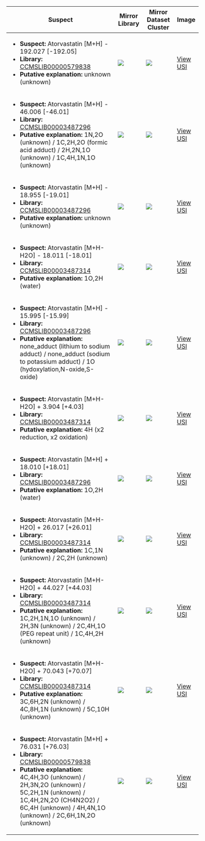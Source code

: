 Suspect | Mirror Library | Mirror Dataset Cluster | Image
--- | --- | --- | ---
<ul><li><b>Suspect:</b> Atorvastatin [M+H] - 192.027 [-192.05]</li><li><b>Library:</b> [CCMSLIB00000579838](https://gnps.ucsd.edu/ProteoSAFe/gnpslibraryspectrum.jsp?SpectrumID=CCMSLIB00000579838)</li><li><b>Putative explanation:</b> unknown (unknown)</li></ul> | ![](https://metabolomics-usi.ucsd.edu/svg/mirror?usi1=mzspec:MSV000080673:000006517_RC8_01_6364.mzML:scan:1627&usi2=mzspec:GNPSLIBRARY:CCMSLIB00000579838&mz_min=50&mz_max=500) | ![](https://metabolomics-usi.ucsd.edu/svg/mirror?usi1=mzspec:MSV000080673:000006517_RC8_01_6364.mzML:scan:1627&usi2=mzspec:MSV000084314:MSV000080673.mgf:scan:2677950&mz_min=50&mz_max=500) | [View USI](https://metabolomics-usi.ucsd.edu/svg/?usi=mzspec:MSV000080673:000006517_RC8_01_6364.mzML:scan:1627&mz_min=50&mz_max=500)
<ul><li><b>Suspect:</b> Atorvastatin [M+H] -  46.006 [-46.01]</li><li><b>Library:</b> [CCMSLIB00003487296](https://gnps.ucsd.edu/ProteoSAFe/gnpslibraryspectrum.jsp?SpectrumID=CCMSLIB00003487296)</li><li><b>Putative explanation:</b> 1N,2O (unknown) / 1C,2H,2O (formic acid adduct) / 2H,2N,1O (unknown) / 1C,4H,1N,1O (unknown)</li></ul> | ![](https://metabolomics-usi.ucsd.edu/svg/mirror?usi1=mzspec:MSV000083664:S49_BE6_01_42091.mzML:scan:1101&usi2=mzspec:GNPSLIBRARY:CCMSLIB00003487296&mz_min=50&mz_max=500) | ![](https://metabolomics-usi.ucsd.edu/svg/mirror?usi1=mzspec:MSV000083664:S49_BE6_01_42091.mzML:scan:1101&usi2=mzspec:MSV000084314:MSV000083664.mgf:scan:23957&mz_min=50&mz_max=500) | [View USI](https://metabolomics-usi.ucsd.edu/svg/?usi=mzspec:MSV000083664:S49_BE6_01_42091.mzML:scan:1101&mz_min=50&mz_max=500)
<ul><li><b>Suspect:</b> Atorvastatin [M+H] -  18.955 [-19.01]</li><li><b>Library:</b> [CCMSLIB00003487296](https://gnps.ucsd.edu/ProteoSAFe/gnpslibraryspectrum.jsp?SpectrumID=CCMSLIB00003487296)</li><li><b>Putative explanation:</b> unknown (unknown)</li></ul> | ![](https://metabolomics-usi.ucsd.edu/svg/mirror?usi1=mzspec:MSV000083664:S61_BF7_01_42108.mzML:scan:1091&usi2=mzspec:GNPSLIBRARY:CCMSLIB00003487296&mz_min=50&mz_max=500) | ![](https://metabolomics-usi.ucsd.edu/svg/mirror?usi1=mzspec:MSV000083664:S61_BF7_01_42108.mzML:scan:1091&usi2=mzspec:MSV000084314:MSV000083664.mgf:scan:23957&mz_min=50&mz_max=500) | [View USI](https://metabolomics-usi.ucsd.edu/svg/?usi=mzspec:MSV000083664:S61_BF7_01_42108.mzML:scan:1091&mz_min=50&mz_max=500)
<ul><li><b>Suspect:</b> Atorvastatin [M+H-H2O] -  18.011 [-18.01]</li><li><b>Library:</b> [CCMSLIB00003487314](https://gnps.ucsd.edu/ProteoSAFe/gnpslibraryspectrum.jsp?SpectrumID=CCMSLIB00003487314)</li><li><b>Putative explanation:</b> 1O,2H (water)</li></ul> | ![](https://metabolomics-usi.ucsd.edu/svg/mirror?usi1=mzspec:MSV000082221:PLCL18757_BE11_01_28171.mzML:scan:1286&usi2=mzspec:GNPSLIBRARY:CCMSLIB00003487314&mz_min=50&mz_max=500) | ![](https://metabolomics-usi.ucsd.edu/svg/mirror?usi1=mzspec:MSV000082221:PLCL18757_BE11_01_28171.mzML:scan:1286&usi2=mzspec:MSV000084314:MSV000082221.mgf:scan:8866&mz_min=50&mz_max=500) | [View USI](https://metabolomics-usi.ucsd.edu/svg/?usi=mzspec:MSV000082221:PLCL18757_BE11_01_28171.mzML:scan:1286&mz_min=50&mz_max=500)
<ul><li><b>Suspect:</b> Atorvastatin [M+H] -  15.995 [-15.99]</li><li><b>Library:</b> [CCMSLIB00003487296](https://gnps.ucsd.edu/ProteoSAFe/gnpslibraryspectrum.jsp?SpectrumID=CCMSLIB00003487296)</li><li><b>Putative explanation:</b> none_adduct (lithium to sodium adduct) / none_adduct (sodium to potassium adduct) / 1O (hydoxylation,N-oxide,S-oxide)</li></ul> | ![](https://metabolomics-usi.ucsd.edu/svg/mirror?usi1=mzspec:MSV000082221:PLCL18757_BE11_01_28171.mzML:scan:1097&usi2=mzspec:GNPSLIBRARY:CCMSLIB00003487296&mz_min=50&mz_max=500) | ![](https://metabolomics-usi.ucsd.edu/svg/mirror?usi1=mzspec:MSV000082221:PLCL18757_BE11_01_28171.mzML:scan:1097&usi2=mzspec:MSV000084314:MSV000082221.mgf:scan:9028&mz_min=50&mz_max=500) | [View USI](https://metabolomics-usi.ucsd.edu/svg/?usi=mzspec:MSV000082221:PLCL18757_BE11_01_28171.mzML:scan:1097&mz_min=50&mz_max=500)
<ul><li><b>Suspect:</b> Atorvastatin [M+H-H2O] +   3.904 [+4.03]</li><li><b>Library:</b> [CCMSLIB00003487314](https://gnps.ucsd.edu/ProteoSAFe/gnpslibraryspectrum.jsp?SpectrumID=CCMSLIB00003487314)</li><li><b>Putative explanation:</b> 4H (x2 reduction, x2 oxidation)</li></ul> | ![](https://metabolomics-usi.ucsd.edu/svg/mirror?usi1=mzspec:MSV000083664:BS135_RD11_01_42417.mzML:scan:1343&usi2=mzspec:GNPSLIBRARY:CCMSLIB00003487314&mz_min=50&mz_max=500) | ![](https://metabolomics-usi.ucsd.edu/svg/mirror?usi1=mzspec:MSV000083664:BS135_RD11_01_42417.mzML:scan:1343&usi2=mzspec:MSV000084314:MSV000083664.mgf:scan:23356&mz_min=50&mz_max=500) | [View USI](https://metabolomics-usi.ucsd.edu/svg/?usi=mzspec:MSV000083664:BS135_RD11_01_42417.mzML:scan:1343&mz_min=50&mz_max=500)
<ul><li><b>Suspect:</b> Atorvastatin [M+H] +  18.010 [+18.01]</li><li><b>Library:</b> [CCMSLIB00003487296](https://gnps.ucsd.edu/ProteoSAFe/gnpslibraryspectrum.jsp?SpectrumID=CCMSLIB00003487296)</li><li><b>Putative explanation:</b> 1O,2H (water)</li></ul> | ![](https://metabolomics-usi.ucsd.edu/svg/mirror?usi1=mzspec:MSV000082221:PLCL19995_RF11_01_28293.mzML:scan:1358&usi2=mzspec:GNPSLIBRARY:CCMSLIB00003487296&mz_min=50&mz_max=500) | ![](https://metabolomics-usi.ucsd.edu/svg/mirror?usi1=mzspec:MSV000082221:PLCL19995_RF11_01_28293.mzML:scan:1358&usi2=mzspec:MSV000084314:MSV000082221.mgf:scan:9028&mz_min=50&mz_max=500) | [View USI](https://metabolomics-usi.ucsd.edu/svg/?usi=mzspec:MSV000082221:PLCL19995_RF11_01_28293.mzML:scan:1358&mz_min=50&mz_max=500)
<ul><li><b>Suspect:</b> Atorvastatin [M+H-H2O] +  26.017 [+26.01]</li><li><b>Library:</b> [CCMSLIB00003487314](https://gnps.ucsd.edu/ProteoSAFe/gnpslibraryspectrum.jsp?SpectrumID=CCMSLIB00003487314)</li><li><b>Putative explanation:</b> 1C,1N (unknown) / 2C,2H (unknown)</li></ul> | ![](https://metabolomics-usi.ucsd.edu/svg/mirror?usi1=mzspec:MSV000083664:S111_RC2_01_42170.mzML:scan:1322&usi2=mzspec:GNPSLIBRARY:CCMSLIB00003487314&mz_min=50&mz_max=500) | ![](https://metabolomics-usi.ucsd.edu/svg/mirror?usi1=mzspec:MSV000083664:S111_RC2_01_42170.mzML:scan:1322&usi2=mzspec:MSV000084314:MSV000083664.mgf:scan:23356&mz_min=50&mz_max=500) | [View USI](https://metabolomics-usi.ucsd.edu/svg/?usi=mzspec:MSV000083664:S111_RC2_01_42170.mzML:scan:1322&mz_min=50&mz_max=500)
<ul><li><b>Suspect:</b> Atorvastatin [M+H-H2O] +  44.027 [+44.03]</li><li><b>Library:</b> [CCMSLIB00003487314](https://gnps.ucsd.edu/ProteoSAFe/gnpslibraryspectrum.jsp?SpectrumID=CCMSLIB00003487314)</li><li><b>Putative explanation:</b> 1C,2H,1N,1O (unknown) / 2H,3N (unknown) / 2C,4H,1O (PEG repeat unit) / 1C,4H,2H (unknown)</li></ul> | ![](https://metabolomics-usi.ucsd.edu/svg/mirror?usi1=mzspec:MSV000083664:S139_RE8_01_42205.mzML:scan:1412&usi2=mzspec:GNPSLIBRARY:CCMSLIB00003487314&mz_min=50&mz_max=500) | ![](https://metabolomics-usi.ucsd.edu/svg/mirror?usi1=mzspec:MSV000083664:S139_RE8_01_42205.mzML:scan:1412&usi2=mzspec:MSV000084314:MSV000083664.mgf:scan:23356&mz_min=50&mz_max=500) | [View USI](https://metabolomics-usi.ucsd.edu/svg/?usi=mzspec:MSV000083664:S139_RE8_01_42205.mzML:scan:1412&mz_min=50&mz_max=500)
<ul><li><b>Suspect:</b> Atorvastatin [M+H-H2O] +  70.043 [+70.07]</li><li><b>Library:</b> [CCMSLIB00003487314](https://gnps.ucsd.edu/ProteoSAFe/gnpslibraryspectrum.jsp?SpectrumID=CCMSLIB00003487314)</li><li><b>Putative explanation:</b> 3C,6H,2N (unknown) / 4C,8H,1N (unknown) / 5C,10H (unknown)</li></ul> | ![](https://metabolomics-usi.ucsd.edu/svg/mirror?usi1=mzspec:MSV000083664:S107_RB9_01_42164.mzML:scan:1372&usi2=mzspec:GNPSLIBRARY:CCMSLIB00003487314&mz_min=50&mz_max=500) | ![](https://metabolomics-usi.ucsd.edu/svg/mirror?usi1=mzspec:MSV000083664:S107_RB9_01_42164.mzML:scan:1372&usi2=mzspec:MSV000084314:MSV000083664.mgf:scan:23356&mz_min=50&mz_max=500) | [View USI](https://metabolomics-usi.ucsd.edu/svg/?usi=mzspec:MSV000083664:S107_RB9_01_42164.mzML:scan:1372&mz_min=50&mz_max=500)
<ul><li><b>Suspect:</b> Atorvastatin [M+H] +  76.031 [+76.03]</li><li><b>Library:</b> [CCMSLIB00000579838](https://gnps.ucsd.edu/ProteoSAFe/gnpslibraryspectrum.jsp?SpectrumID=CCMSLIB00000579838)</li><li><b>Putative explanation:</b> 4C,4H,3O (unknown) / 2H,3N,2O (unknown) / 5C,2H,1N (unknown) / 1C,4H,2N,2O (CH4N2O2) / 6C,4H (unknown) / 4H,4N,1O (unknown) / 2C,6H,1N,2O (unknown)</li></ul> | ![](https://metabolomics-usi.ucsd.edu/svg/mirror?usi1=mzspec:MSV000080673:000027910_RA1_01_5768.mzML:scan:1585&usi2=mzspec:GNPSLIBRARY:CCMSLIB00000579838&mz_min=50&mz_max=500) | ![](https://metabolomics-usi.ucsd.edu/svg/mirror?usi1=mzspec:MSV000080673:000027910_RA1_01_5768.mzML:scan:1585&usi2=mzspec:MSV000084314:MSV000080673.mgf:scan:2677950&mz_min=50&mz_max=500) | [View USI](https://metabolomics-usi.ucsd.edu/svg/?usi=mzspec:MSV000080673:000027910_RA1_01_5768.mzML:scan:1585&mz_min=50&mz_max=500)